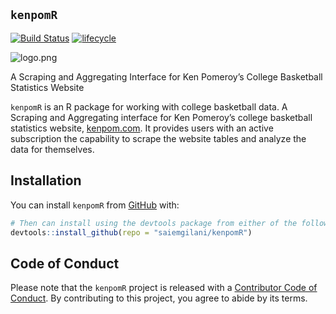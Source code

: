 
## `kenpomR`

<!-- badges: start -->

[![Build
Status](https://travis-ci.com/saiemgilani/kenpomR.svg?branch=master)](https://travis-ci.com/saiemgilani/kenpomR)
[![lifecycle](https://img.shields.io/badge/lifecycle-experimental-orange.svg)](https://www.tidyverse.org/lifecycle/#experimental)
<!-- badges: end -->  
![logo.png](https://i.imgur.com/kz5hSgU.png)

A Scraping and Aggregating Interface for Ken Pomeroy’s College
Basketball Statistics Website

`kenpomR` is an R package for working with college basketball data. A
Scraping and Aggregating interface for Ken Pomeroy’s college basketball
statistics website, [kenpom.com](https://kenpom.com). It provides users
with an active subscription the capability to scrape the website tables
and analyze the data for themselves.

## Installation

You can install `kenpomR` from
[GitHub](https://github.com/saiemgilani/kenpomR) with:

``` r
# Then can install using the devtools package from either of the following:
devtools::install_github(repo = "saiemgilani/kenpomR")
```

## Code of Conduct

Please note that the `kenpomR` project is released with a [Contributor
Code of
Conduct](https://contributor-covenant.org/version/2/0/CODE_OF_CONDUCT.html).
By contributing to this project, you agree to abide by its terms.
